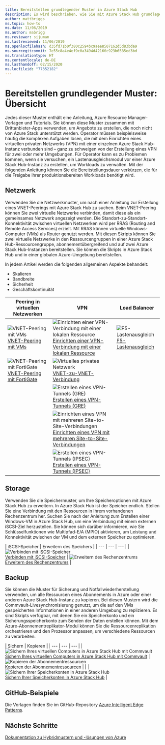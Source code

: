```yaml
---
title: Bereitstellen grundlegender Muster in Azure Stack Hub
description: Es wird beschrieben, wie Sie mit Azure Stack Hub grundlegende Muster bereitstellen.
author: mattbriggs
ms.topic: how-to
ms.date: 11/06/2019
ms.author: mabrigg
ms.reviewer: sijuman
ms.lastreviewed: 11/06/2019
ms.openlocfilehash: d35fd71b0f380c2594bc9aee8507162d5d83bda9
ms.sourcegitcommit: 7e55c8a4e4ef9c0a3494d42160c923b6585ed3bd
ms.translationtype: HT
ms.contentlocale: de-DE
ms.lasthandoff: 02/15/2020
ms.locfileid: "77352182"
---
```

# <a name="deploy-foundational-patterns-overview"></a>Bereitstellen grundlegender Muster: Übersicht


Jedes dieser Muster enthält eine Anleitung, Azure Resource Manager-Vorlagen und Tutorials. Sie können diese Muster zusammen mit Drittanbieter-Apps verwenden, um Angebote zu erstellen, die noch nicht von Azure Stack unterstützt werden. Operator müssen beispielsweise häufig die komplexen Aufgaben lösen, die mit dem Einrichten eines virtuellen privaten Netzwerks (VPN) mit einer einzelnen Azure Stack Hub-Instanz verbunden sind – ganz zu schweigen von der Erstellung eines VPN für zwei oder mehr Umgebungen. Für Operator kann es zu Problemen kommen, wenn sie versuchen, ein Lastenausgleichsmodul vor einer Azure Stack Hub-Instanz zu erstellen, um Workloads zu verwalten. Mit der folgenden Anleitung können Sie die Bereitstellungsdauer verkürzen, die für die Freigabe Ihrer produktionsbereiten Workloads benötigt wird.

## <a name="networking"></a>Netzwerk

Verwenden Sie die Netzwerkmuster, um nach einer Anleitung zur Erstellung eines VNET-Peerings mit Azure Stack Hub zu suchen. Beim VNET-Peering können Sie zwei virtuelle Netzwerke verbinden, damit diese als ein gemeinsames Netzwerk angezeigt werden. Die Standort-zu-Standort-Konnektivität zwischen virtuellen Netzwerken wird per RRAS (Routing and Remote Access Services) erzielt. Mit RRAS können virtuelle Windows-Computer (VMs) als Router genutzt werden. Mit diesen Skripts können Sie zwei virtuelle Netzwerke in den Ressourcengruppen in einer Azure Stack Hub-Ressourcengruppe, abonnementübergreifend und auf zwei Azure Stack Hub-Instanzen bereitstellen. Sie können die Skripts in Azure Stack Hub und in einer globalen Azure-Umgebung bereitstellen. 

In jedem Artikel werden die folgenden allgemeinen Aspekte behandelt: 
- Skalieren
- Bandbreite
- Sicherheit
- Geschäftskontinuität

|  Peering in virtuellen Netzwerken  |  VPN  |  Load Balancer  |
| --- | --- | --- |
| ![VNET-Peering mit VMs](media/deploy-foundational-patterns/icon-networking-61-virtual-networks.svg)<br>[VNET-Peering mit VMs](azure-stack-network-howto-vnet-peering.md) | ![Einrichten einer VPN-Verbindung mit einer lokalen Ressource](media/deploy-foundational-patterns/icon-networking-63-virtual-network-gateways.svg)<br>[Einrichten einer VPN-Verbindung mit einer lokalen Ressource](azure-stack-network-howto-vnet-to-onprem.md) | ![F5-Lastenausgleich](media/deploy-foundational-patterns/icon-networking-62-load-balancers.svg)<br>[F5-Lastenausgleich](network-howto-f5.md) |
| ![VNET-Peering mit FortiGate](media/deploy-foundational-patterns/icon-networking-61-virtual-networks.svg)<br>[VNET-Peering mit FortiGate](azure-stack-network-howto-vnet-to-vnet.md) | ![Virtuelles privates Netzwerk](media/deploy-foundational-patterns/icon-networking-63-virtual-network-gateways.svg)<br>[VNET-zu-VNET-Verbindung](azure-stack-network-howto-vnet-to-vnet-stacks.md) |  |
|  | ![Erstellen eines VPN-Tunnels (GRE)](media/deploy-foundational-patterns/icon-networking-63-virtual-network-gateways.svg)<br>[Erstellen eines VPN-Tunnels (GRE)](network-howto-vpn-tunnel-gre.md) | |
|  | ![Einrichten eines VPN mit mehreren Site-to-Site-Verbindungen](media/deploy-foundational-patterns/icon-networking-63-virtual-network-gateways.svg)<br>[Einrichten eines VPN mit mehreren Site-to-Site-Verbindungen](network-howto-vpn-tunnel.md) | |
|  | ![Erstellen eines VPN-Tunnels (IPSEC)](media/deploy-foundational-patterns/icon-networking-63-virtual-network-gateways.svg)<br>[Erstellen eines VPN-Tunnels (IPSEC)](network-howto-vpn-tunnel-ipsec.md)| |


## <a name="storage"></a>Storage

Verwenden Sie die Speichermuster, um Ihre Speicheroptionen mit Azure Stack Hub zu erweitern. In Azure Stack Hub ist der Speicher endlich. Stellen Sie eine Verbindung mit den Ressourcen in Ihrem vorhandenen Rechenzentrum her. Suchen Sie nach der Anleitung zum Erstellen einer Windows-VM in Azure Stack Hub, um eine Verbindung mit einem externen iSCSI-Ziel herzustellen. Sie können sich darüber informieren, wie Sie Schlüsselfunktionen wie Multipfad-E/A (MPIO) aktivieren, um Leistung und Konnektivität zwischen der VM und dem externen Speicher zu optimieren.

| iSCSI-Speicher | Erweitern des Speichers |
| --- | --- | --- |
| ![Verbinden mit iSCSI-Speicher](media/deploy-foundational-patterns/icon-storage-87-storage-accounts-classic.svg)<br>[Verbinden mit iSCSI-Speicher](azure-stack-network-howto-iscsi-storage.md) | ![Erweitern des Rechenzentrums](media/deploy-foundational-patterns/icon-storage-88-recovery-services-vaults.svg)<br>[Erweitern des Rechenzentrums](azure-stack-network-howto-extend-datacenter.md) |

## <a name="backup"></a>Backup

Sie können die Muster für Sicherung und Notfallwiederherstellung verwenden, um alle Ressourcen eines Abonnements in Azure oder einer anderen Azure Stack Hub-Instanz zu kopieren. Bei diesen Mustern wird die Commvault-Livesynchronisierung genutzt, um die auf den VMs gespeicherten Informationen in einer anderen Umgebung zu replizieren. Es sind Skripts verfügbar, mit denen Sie ein Speicherkonto und ein Sicherungsspeicherkonto zum Senden der Daten erstellen können. Mit dem Azure-Abonnementreplikator-Modul können Sie die Ressourcenreplikation orchestrieren und den Prozessor anpassen, um verschiedene Ressourcen zu verarbeiten. 



|  Sichern  |  Kopieren  |
| --- | --- | --- |
| ![Sichern Ihres virtuellen Computers in Azure Stack Hub mit Commvault](media/deploy-foundational-patterns/icon-storage-100-import-export-jobs.svg)<br>[Sichern Ihres virtuellen Computers in Azure Stack Hub mit Commvault](azure-stack-network-howto-backup-commvault.md) | ![Kopieren der Abonnementressourcen](media/deploy-foundational-patterns/icon-storage-94-data-box.svg)<br>[Kopieren der Abonnementressourcen](azure-stack-network-howto-backup-replicator.md) |
|  | ![Sichern Ihrer Speicherkonten in Azure Stack Hub](media/deploy-foundational-patterns/icon-storage-93-storage-sync-services.svg)<br>[Sichern Ihrer Speicherkonten in Azure Stack Hub](azure-stack-network-howto-backup-storage.md)  |

## <a name="github-samples"></a>GitHub-Beispiele

Die Vorlagen finden Sie im GitHub-Repository [Azure Intelligent Edge Patterns](https://github.com/Azure-Samples/azure-intelligent-edge-patterns).

## <a name="next-steps"></a>Nächste Schritte

[Dokumentation zu Hybridmustern und -lösungen von Azure](https://docs.microsoft.com/azure-stack/hybrid/)
